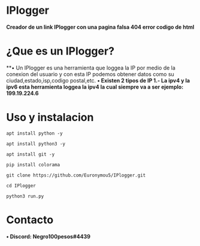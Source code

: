 # IPlogger
**Creador de un link IPlogger con una pagina falsa 404 error codigo de html**

# ¿Que es un IPlogger?
**• Un IPlogger es una herramienta que loggea la IP por medio de la conexion del usuario y con esta IP podemos obtener datos como su ciudad,estado,isp,codigo postal,etc.
**• Existen 2 tipos de IP 1.- La ipv4 y la ipv6 esta herramienta loggea la ipv4 la cual siempre va a ser ejemplo: 199.19.224.6**

# Uso y instalacion
```
apt install python -y
```
```
apt install python3 -y
```
```
apt install git -y
```
```
pip install colorama
```
```
git clone https://github.com/Euronymou5/IPlogger.git
```
```
cd IPlogger
```
```
python3 run.py
```

# Contacto
**• Discord: Negro100pesos#4439**
